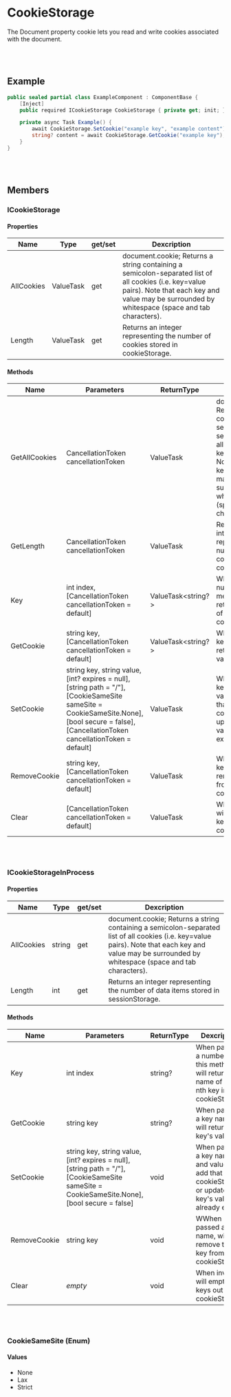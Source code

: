 # CookieStorage

The Document property cookie lets you read and write cookies associated with the document.


<br><br />
## Example

```csharp
public sealed partial class ExampleComponent : ComponentBase {
    [Inject]
    public required ICookieStorage CookieStorage { private get; init; }

    private async Task Example() {
        await CookieStorage.SetCookie("example key", "example content");
        string? content = await CookieStorage.GetCookie("example key"); // returns "example content"
    }
}
```


<br><br />
## Members

### ICookieStorage

#### Properties

| **Name**   | **Type**          | get/set | **Dexcription**                                                                                                                                                                                         |
| ---------- | ----------------- | ------- | ------------------------------------------------------------------------------------------------------------------------------------------------------------------------------------------------------- |
| AllCookies | ValueTask<string> | get     | document.cookie; Returns a string containing a semicolon-separated list of all cookies (i.e. key=value pairs). Note that each key and value may be surrounded by whitespace (space and tab characters). |
| Length     | ValueTask<int>    | get     | Returns an integer representing the number of cookies stored in cookieStorage.                                                                                                                          |

#### Methods

| **Name**      | **Parameters**                                                                                                                                                                                | **ReturnType**     | **Dexcription**                                                                                                                                                                                         |
| ----------    | --------------------------------------------------------------------------------------------------------------------------------------------------------------------------------------------- | ------------------ | ------------------------------------------------------------------------------------------------------------------------------------------------------------------------------------------------------- |
| GetAllCookies | CancellationToken cancellationToken                                                                                                                                                           | ValueTask<string>  | document.cookie; Returns a string containing a semicolon-separated list of all cookies (i.e. key=value pairs). Note that each key and value may be surrounded by whitespace (space and tab characters). |
| GetLength     | CancellationToken cancellationToken                                                                                                                                                           | ValueTask<int>     | Returns an integer representing the number of cookies stored in cookieStorage.                                                                                                                          |
| Key           | int index, [CancellationToken cancellationToken = default]                                                                                                                                    | ValueTask<string?> | When passed a number *n*, this method will return the name of the nth key in cookieStorage.                                                                                                             |
| GetCookie     | string key, [CancellationToken cancellationToken = default]                                                                                                                                   | ValueTask<string?> | When passed a key name, will return that key's value.                                                                                                                                                   |
| SetCookie     | string key, string value, [int? expires = null], [string path = "/"], [CookieSameSite sameSite = CookieSameSite.None], [bool secure = false], [CancellationToken cancellationToken = default] | ValueTask          | When passed a key name and value, will add that key to cookieStorage, or update that key's value if it already exists.                                                                                  |
| RemoveCookie  | string key, [CancellationToken cancellationToken = default]                                                                                                                                   | ValueTask          | When passed a key name, will remove that key from cookieStorage.                                                                                                                                        |
| Clear         | [CancellationToken cancellationToken = default]                                                                                                                                               | ValueTask          | When invoked, will empty all keys out of cookieStorage.                                                                                                                                                 |


<br></br>
### ICookieStorageInProcess

#### Properties

| **Name**   | **Type** | get/set | **Dexcription**                                                                                                                                                                                         |
| ---------- | -------- | ------- | ------------------------------------------------------------------------------------------------------------------------------------------------------------------------------------------------------- |
| AllCookies | string   | get     | document.cookie; Returns a string containing a semicolon-separated list of all cookies (i.e. key=value pairs). Note that each key and value may be surrounded by whitespace (space and tab characters). |
| Length     | int      | get     | Returns an integer representing the number of data items stored in sessionStorage.                                                                                                                      |

#### Methods

| **Name**     | **Parameters**                                                                                                                               | **ReturnType**     | **Dexcription**                                                                                              |
| ------------ | -------------------------------------------------------------------------------------------------------------------------------------------- | ------------------ | ------------------------------------------------------------------------------------------------------------ |
| Key          | int index                                                                                                                                    | string? | When passed a number *n*, this method will return the name of the nth key in cookieStorage.                             |
| GetCookie    | string key                                                                                                                                   | string? | When passed a key name, will return that key's value.                                                                   |
| SetCookie    | string key, string value, [int? expires = null], [string path = "/"], [CookieSameSite sameSite = CookieSameSite.None], [bool secure = false] | void    | When passed a key name and value, will add that key to cookieStorage, or update that key's value if it already exists.  |
| RemoveCookie | string key                                                                                                                                   | void    | WWhen passed a key name, will remove that key from cookieStorage.                                                       |
| Clear        | *empty*                                                                                                                                      | void    | When invoked, will empty all keys out of cookieStorage.                                                                 |

<br></br>
### CookieSameSite (Enum)

#### Values
 - None
 - Lax
 - Strict
